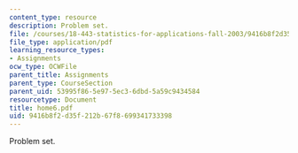 ```yaml
---
content_type: resource
description: Problem set.
file: /courses/18-443-statistics-for-applications-fall-2003/9416b8f2d35f212b67f8699341733398_home6.pdf
file_type: application/pdf
learning_resource_types:
- Assignments
ocw_type: OCWFile
parent_title: Assignments
parent_type: CourseSection
parent_uid: 53995f86-5e97-5ec3-6dbd-5a59c9434584
resourcetype: Document
title: home6.pdf
uid: 9416b8f2-d35f-212b-67f8-699341733398
---
```

Problem set.

